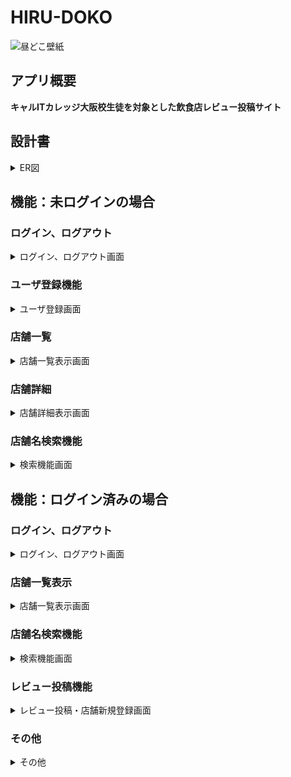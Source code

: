 # HIRU-DOKO
![昼どこ壁紙](https://github.com/user-attachments/assets/7e057cfb-e2ce-4b92-96d0-25fcf194c13f)
## アプリ概要
**キャルITカレッジ大阪校生徒を対象とした飲食店レビュー投稿サイト** 

## 設計書
<details><summary>ER図</summary>
  設計書の画像
</details>

## 機能：未ログインの場合
  ### ログイン、ログアウト
  <details><summary>ログイン、ログアウト画面</summary>
    
   #### ユーザのログイン、ログアウトが可能
<img width="375" alt="image" src="https://github.com/user-attachments/assets/44243fce-79e3-4708-bd1a-0351d5cf9826">
  
   #### ログイン失敗時
![image](https://github.com/user-attachments/assets/3041938d-2041-4d1c-bf6e-0d35ed7105ae)
</details>

  ### ユーザ登録機能 
  <details><summary>ユーザ登録画面</summary>  

   #### ユーザの登録が可能　ニックネームはレビュー投稿の際に表示
    ![image](https://github.com/user-attachments/assets/2b38d115-2cd1-4dbd-90e9-f881a2fe1d93)

   #### ユーザ情報がすでに登録されている場合は登録を許可しない
    ![image](https://github.com/user-attachments/assets/6d1e6507-0ac7-43ad-b9b6-081780c4bf7d)
  </details>
  
  ### 店舗一覧
  <details><summary>店舗一覧表示画面</summary>

   #### 一覧にて登録されている店舗一覧を確認可能　投稿が新しい順に表示
 <img width="800" alt="image" src="https://github.com/user-attachments/assets/ad47b068-6ba6-4ffb-b9c3-c4451c9ca8ff">
  </details>
 
  ### 店舗詳細 
  <details><summary>店舗詳細表示画面</summary>

   #### 一覧にて投稿されている商品詳細を確認可能　投稿が新しい順に表示
　![image](https://github.com/user-attachments/assets/21399d30-cebc-4a53-ad94-0bbf41dc91a0)
  </details>
  
  ### 店舗名検索機能
  <details><summary>検索機能画面</summary>

   #### 店舗の検索が可能　もし検索でヒットしなければトップ画面に戻る
  ![image](https://github.com/user-attachments/assets/204017fe-06ea-447f-bfb6-80ab473ee6c0)
  </details>

## 機能：ログイン済みの場合
  ### ログイン、ログアウト
  <details><summary>ログイン、ログアウト画面</summary>
    
  #### ユーザーログアウトが可能
  ![image](https://github.com/user-attachments/assets/6be20ae8-2ca5-4c82-b5c9-5cf2fb6006e7)
 </details>
  
  ### 店舗一覧表示
  <details><summary>店舗一覧表示画面</summary>

   #### 一覧にて登録されている店舗一覧を確認可能
 ![image](https://github.com/user-attachments/assets/6b67ade4-6f04-4b6d-9e00-22e6fad0b575)
  </details>
  
### 店舗名検索機能
  <details><summary>検索機能画面</summary>

  #### 店舗の検索が可能
  ![image](https://github.com/user-attachments/assets/204017fe-06ea-447f-bfb6-80ab473ee6c0)
  </details>
  
### レビュー投稿機能
  <details><summary>レビュー投稿・店舗新規登録画面</summary>

  #### ログインすることでレビュー投稿・新規店舗登録が可能
  #### 店舗一覧のレビューボタン・店舗詳細のレビューボタンから投稿できる
![image](https://github.com/user-attachments/assets/27b5ce43-3f05-4c07-b459-672e1a222e46)
  </details>
  
### その他
 <details><summary>その他</summary>
   
  #### 開発人数 ：5人   
  #### 開発期間　2024/10/19～2024/11/7　19日
  #### 開発環境　Eclipse・pgadmin4
  #### 使用言語　Java、HTML
 </details>
 
